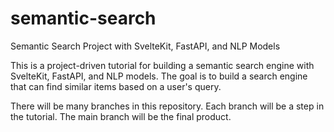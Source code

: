 # semantic-search

Semantic Search Project with SvelteKit, FastAPI, and NLP Models

This is a project-driven tutorial for building a semantic search engine with SvelteKit, FastAPI, and NLP models. The goal is to build a search engine that can find similar items based on a user's query. 

There will be many branches in this repository. Each branch will be a step in the tutorial. The main branch will be the final product.